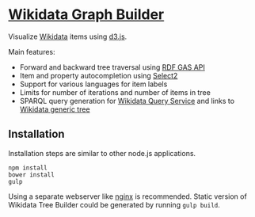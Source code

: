 # [Wikidata Graph Builder](https://angryloki.github.io/wikidata-graph-builder/)
Visualize [Wikidata](https://www.wikidata.org) items using [d3.js](http://d3js.org/). 

Main features:
* Forward and backward tree traversal using [RDF GAS API](https://wiki.blazegraph.com/wiki/index.php/RDF_GAS_API)
* Item and property autocompletion using [Select2](https://select2.github.io/)
* Support for various languages for item labels
* Limits for number of iterations and number of items in tree
* SPARQL query generation for [Wikidata Query Service](https://query.wikidata.org/) and links to [Wikidata generic tree](https://tools.wmflabs.org/wikidata-todo/tree.html)

## Installation
Installation steps are similar to other node.js applications.
```
npm install
bower install
gulp
```

Using a separate webserver like [nginx](http://nginx.org/) is recommended. Static version of Wikidata Tree Builder could be generated by running `gulp build`.

